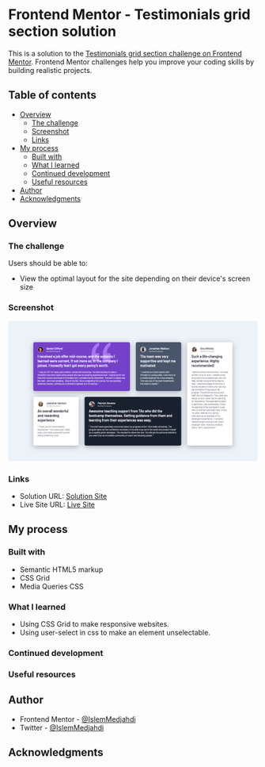 # Frontend Mentor - Testimonials grid section solution

This is a solution to the [Testimonials grid section challenge on Frontend Mentor](https://www.frontendmentor.io/challenges/testimonials-grid-section-Nnw6J7Un7). Frontend Mentor challenges help you improve your coding skills by building realistic projects. 

## Table of contents

- [Overview](#overview)
  - [The challenge](#the-challenge)
  - [Screenshot](#screenshot)
  - [Links](#links)
- [My process](#my-process)
  - [Built with](#built-with)
  - [What I learned](#what-i-learned)
  - [Continued development](#continued-development)
  - [Useful resources](#useful-resources)
- [Author](#author)
- [Acknowledgments](#acknowledgments)

## Overview

### The challenge

Users should be able to:

- View the optimal layout for the site depending on their device's screen size

### Screenshot

![](./Screenshot.png)

### Links

- Solution URL: [Solution Site](https://www.frontendmentor.io/solutions/responsive-testimonials-page-using-html-and-css-grid-0h6XC1XMK)
- Live Site URL: [Live Site](https://islemmedjahdi.github.io/Testimonials-grid-section/)

## My process

### Built with

- Semantic HTML5 markup
- CSS Grid
- Media Queries CSS

### What I learned

- Using CSS Grid to make responsive websites.
- Using user-select in css to make an element unselectable.

### Continued development

### Useful resources

## Author

- Frontend Mentor - [@IslemMedjahdi](https://www.frontendmentor.io/profile/IslemMedjahdi)
- Twitter - [@IslemMedjahdi](https://www.twitter.com/IslemMedjahdi)


## Acknowledgments


